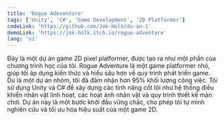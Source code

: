 ```yaml
---
title: 'Rogue Adeventure'
tags: ['Unity', 'C#', 'Game Development', '2D Platformer']
codeLink: 'https://github.com/Jok-Holk/du-an-1'
demoLink: 'https://jok-holk.itch.io/rogue-adventure'
lang: 'vi'
---
```


Đây là một dự án game 2D pixel platformer, được tạo ra như một phần của chương trình học của tôi. Rogue Adventure là một game platformer nhỏ, giúp tôi áp dụng kiến thức và hiểu sâu hơn về quy trình phát triển game.
<br>
Dù là một dự án nhóm, tôi đã đảm nhận hơn 95% khối lượng công việc. Tôi sử dụng Unity và C# để xây dựng các tính năng cốt lõi như hệ thống điều khiển nhân vật linh hoạt, các hoạt ảnh nhân vật và quy trình thiết kế màn chơi. Dự án này là một bước khởi đầu vững chắc, cho phép tôi tự mình nghiên cứu và tối ưu hóa hiệu suất của một game 2D.
